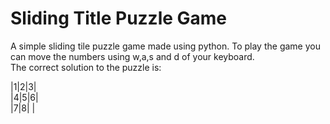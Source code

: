 # Sliding Title Puzzle Game

A simple sliding tile puzzle game made using python. To play the game you can move the numbers using w,a,s and d of your keyboard.<br>
The correct solution to the puzzle is:

|1|2|3|<br>
|4|5|6|<br>
|7|8| |